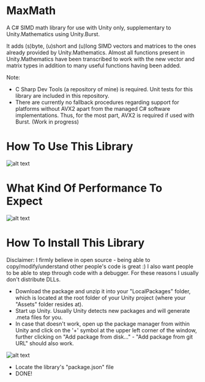 # MaxMath
A C# SIMD math library for use with Unity only, supplementary to Unity.Mathematics using Unity.Burst. 

It adds (s)byte, (u)short and (u)long SIMD vectors and matrices to the ones already provided by Unity.Mathematics. 
Almost all functions present in Unity.Mathematics have been transcribed to work with the new vector and matrix types in addition to many useful functions having been added.

Note: 
- C Sharp Dev Tools (a repository of mine) is required. Unit tests for this library are included in this repository.
- There are currently no fallback procedures regarding support for platforms without AVX2 apart from the managed C# software implementations. Thus, for the most part, AVX2 is required if used with Burst. (Work in progress)


# How To Use This Library

![alt text](https://i.imgur.com/0Bpr1Mo.png)

# What Kind Of Performance To Expect

![alt text](https://i.imgur.com/Bi79n4Q.jpg)

# How To Install This Library

Disclaimer: I firmly believe in open source - being able to copy/modify/understand other people's code is great :)
I also want people to be able to step through code with a debugger.
For these reasons I usually don't distribute DLLs.

- Download the package and unzip it into your "LocalPackages" folder, which is located at the root folder of your Unity project (where your "Assets" folder resides at).
- Start up Unity. Usually Unity detects new packages and will generate .meta files for you.
- In case that doesn't work, open up the package manager from within Unity and click on the '+' symbol at the upper left corner of the window, further clicking on "Add package from disk..." - "Add package from git URL" should also work.

![alt text](https://i.imgur.com/QcqF96e.png)

- Locate the library's "package.json" file
- DONE! 
